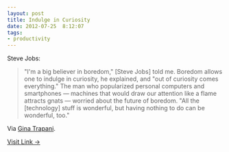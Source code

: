 ```yaml
---
layout: post
title: Indulge in Curiosity
date: 2012-07-25  8:12:07
tags:
- productivity
---
```

Steve Jobs:

> "I'm a big believer in boredom," [Steve Jobs] told me. Boredom allows one to indulge in curiosity, he explained, and "out of curiosity comes everything." The man who popularized personal computers and smartphones — machines that would draw our attention like a flame attracts gnats — worried about the future of boredom. "All the [technology] stuff is wonderful, but having nothing to do can be wonderful, too."

Via [Gina Trapani](http://smarterware.org/8594/out-of-curiosity-comes-everything).

[Visit Link →](http://www.wired.com/epicenter/2011/10/jobs/all/1)